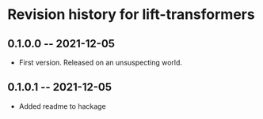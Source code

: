 # Revision history for lift-transformers

## 0.1.0.0 -- 2021-12-05

* First version. Released on an unsuspecting world.

## 0.1.0.1 -- 2021-12-05

* Added readme to hackage
